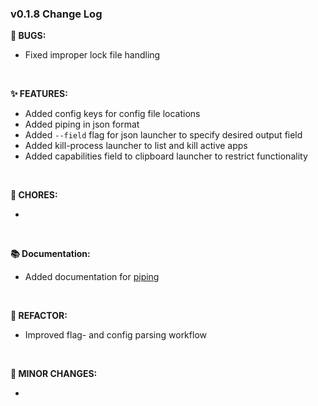 ### v0.1.8 Change Log
**🐞 BUGS:**

- Fixed improper lock file handling  

<br>

**✨ FEATURES:**

- Added config keys for config file locations
- Added piping in json format
- Added `--field` flag for json launcher to specify desired output field
- Added kill-process launcher to list and kill active apps
- Added capabilities field to clipboard launcher to restrict functionality

<br>

**🧹 CHORES:**

- 

<br>

**📚 Documentation:**

- Added documentation for [piping](https://github.com/Skxxtz/sherlock/blob/main/docs/features/piping.md)

<br>

**🔧 REFACTOR:**

- Improved flag- and config parsing workflow

<br>

**📝 MINOR CHANGES:**

- 


